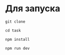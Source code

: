 # Для запуска


```js
git clone
```

```js
cd task
```


```js
npm install
```

```js
npm run dev
```
